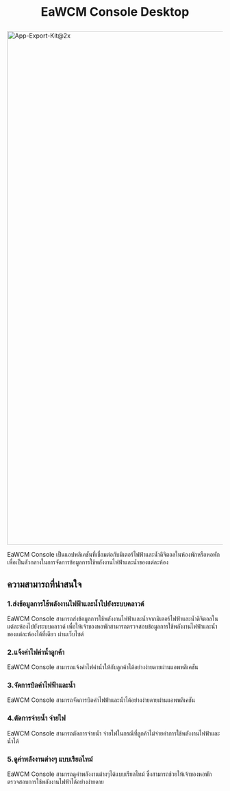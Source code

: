 # <p align="center">EaWCM Console Desktop</p>
 <img width="1200" alt="App-Export-Kit@2x" src="https://user-images.githubusercontent.com/127929360/232207751-555abd66-ffd2-409e-b3f8-95048295117e.png">

EaWCM Console เป็นแอปพลิเคชันที่เชื่อมต่อกับมิเตอร์ไฟฟ้าและน้ำดิจิตอลในห้องพักหรือหอพัก เพื่อเป็นตัวกลางในการจัดการข้อมูลการใช้พลังงานไฟฟ้าและน้ำของแต่ละห้อง

## ความสามารถที่น่าสนใจ
### 1.ส่งข้อมูลการใช้พลังงานไฟฟ้าและน้ำไปยังระบบคลาวด์
EaWCM Console สามารถส่งข้อมูลการใช้พลังงานไฟฟ้าและน้ำจากมิเตอร์ไฟฟ้าและน้ำดิจิตอลในแต่ละห้องไปยังระบบคลาวด์ เพื่อให้เจ้าของหอพักสามารถตรวจสอบข้อมูลการใช้พลังงานไฟฟ้าและน้ำของแต่ละห้องได้ที่เดียว ผ่านเว็บไซต์
### 2.แจ้งค่าไฟค่าน้ำลูกค้า
EaWCM Console สามารถแจ้งค่าไฟค่าน้ำให้กับลูกค้าได้อย่างง่ายดายผ่านแอพพลิเคชัน
### 3.จัดการบิลค่าไฟฟ้าและน้ำ
EaWCM Console สามารถจัดการบิลค่าไฟฟ้าและน้ำได้อย่างง่ายดายผ่านแอพพลิเคชัน
### 4.ตัดการจ่ายน้ำ จ่ายไฟ
EaWCM Console สามารถตัดการจ่ายน้ำ จ่ายไฟในกรณีที่ลูกค้าไม่จ่ายค่าการใช้พลังงานไฟฟ้าและน้ำได้
### 5.ดูค่าพลังงานต่างๆ แบบเรียลไทม์
EaWCM Console สามารถดูค่าพลังงานต่างๆได้แบบเรียลไทม์ ซึ่งสามารถช่วยให้เจ้าของหอพักตรวจสอบการใช้พลังงานไฟฟ้าได้อย่างง่ายดาย
